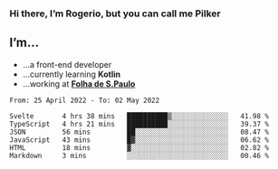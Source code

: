 ### Hi there, I’m Rogerio, but you can call me Pilker

## I’m…
- …a front-end developer
- …currently learning **Kotlin**
- …working at [**Folha de S.Paulo**](https://www.folha.com.br/)

<!--START_SECTION:waka-->

```text
From: 25 April 2022 - To: 02 May 2022

Svelte       4 hrs 38 mins   ██████████▒░░░░░░░░░░░░░░   41.98 %
TypeScript   4 hrs 21 mins   ██████████░░░░░░░░░░░░░░░   39.37 %
JSON         56 mins         ██░░░░░░░░░░░░░░░░░░░░░░░   08.47 %
JavaScript   43 mins         █▓░░░░░░░░░░░░░░░░░░░░░░░   06.62 %
HTML         18 mins         ▓░░░░░░░░░░░░░░░░░░░░░░░░   02.82 %
Markdown     3 mins          ░░░░░░░░░░░░░░░░░░░░░░░░░   00.46 %
```

<!--END_SECTION:waka-->
